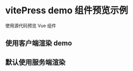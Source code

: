 # vitePress demo 组件预览示例

使用源代码预览 Vue 组件

## 使用客户端渲染 demo

<DemoPreview src="client-demo.vue" :isClient="true" />

## 默认使用服务端渲染

<DemoPreview src="component-b.vue" />